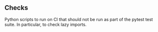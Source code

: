 ## Checks
Python scripts to run on CI that should not be run as part of the pytest test suite.
In particular, to check lazy imports.

